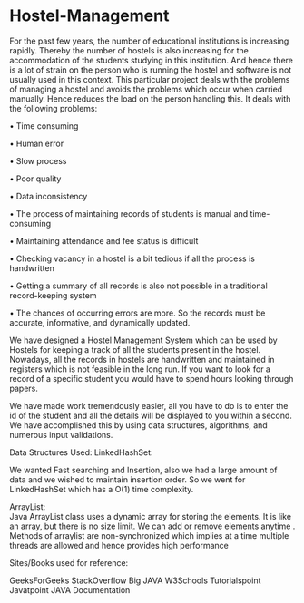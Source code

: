 # Hostel-Management
For the past few years, the number of educational institutions is increasing rapidly. Thereby the number of hostels is also increasing for the accommodation of the students 
studying in this institution. And hence there is a lot of strain on the person who is running the hostel and software is not usually used in this context.
This particular project deals with the problems of managing a hostel and avoids the problems which occur when carried manually. Hence reduces the load on the person 
handling this. It deals with the following problems:

• Time consuming

• Human error

• Slow process

• Poor quality

• Data inconsistency

• The process of maintaining records of students is manual and time-consuming

• Maintaining attendance and fee status is difficult

• Checking vacancy in a hostel is a bit tedious if all the process is handwritten

• Getting a summary of all records is also not possible in a traditional record-keeping system

• The chances of occurring errors are more. So the records must be accurate, informative, and dynamically updated.

We have designed a Hostel Management System which can be used by Hostels for keeping a track of all the students present in the hostel. 
Nowadays, all the records in hostels are handwritten and maintained in registers which is not feasible in the long run. If you want to look for a record of a specific student 
you would have to spend hours looking through papers. 

We have made work tremendously easier, all you have to do is to enter the id of the student and all the details will be displayed to you within a second. 
We have accomplished this by using data structures, algorithms, and numerous input validations.

Data Structures Used:
LinkedHashSet: 

We wanted Fast searching and Insertion, also we had a large amount of data and we wished to maintain insertion order. 
So we went for LinkedHashSet which has a O(1) time complexity.


ArrayList:  
Java ArrayList class uses a dynamic array for storing the elements. It is like an array, but there is no size limit. 
We can add or remove elements anytime . Methods of arraylist are non-synchronized which implies at a time multiple threads are allowed and hence provides high performance 

Sites/Books used for reference:

GeeksForGeeks
StackOverflow
Big JAVA
W3Schools
Tutorialspoint
Javatpoint
JAVA Documentation
